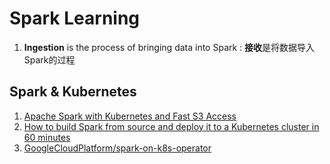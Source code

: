 # Spark Learning
1. **Ingestion** is the process of bringing data into Spark : **接收**是将数据导入Spark的过程

## Spark & Kubernetes
1. [Apache Spark with Kubernetes and Fast S3 Access](https://towardsdatascience.com/apache-spark-with-kubernetes-and-fast-s3-access-27e64eb14e0f)
2. [How to build Spark from source and deploy it to a Kubernetes cluster in 60 minutes](https://towardsdatascience.com/how-to-build-spark-from-source-and-deploy-it-to-a-kubernetes-cluster-in-60-minutes-225829b744f9)
3. [GoogleCloudPlatform/spark-on-k8s-operator](https://github.com/GoogleCloudPlatform/spark-on-k8s-operator)